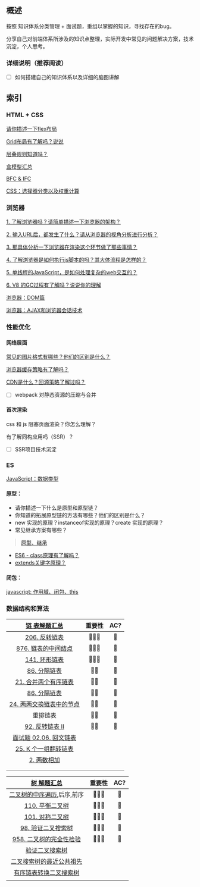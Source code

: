 ## 概述

按照 知识体系分类管理 + 面试题，重组以掌握的知识，寻找存在的bug。



分享自己对前端体系所涉及的知识点整理，实际开发中常见的问题解决方案，技术沉淀，个人思考。

### 详细说明（推荐阅读）

* [ ] 如何搭建自己的知识体系以及详细的脑图讲解

## 索引

### HTML + CSS

[请你描述一下flex布局](https://github.com/sup-fiveyear/Notes/issues/19)

[Grid布局有了解吗？说说](https://github.com/sup-fiveyear/Notes/issues/22)

[层叠规则知道吗？](https://github.com/sup-fiveyear/Notes/issues/23)

[盒模型汇总](https://github.com/sup-fiveyear/Notes/issues/4)

[BFC & IFC](https://github.com/sup-fiveyear/Notes/issues/5)

[CSS：选择器分类以及权重计算](https://github.com/sup-fiveyear/Notes/issues/14)

### 浏览器

[1. 了解浏览器吗？请简单描述一下浏览器的架构？](https://github.com/sup-fiveyear/Notes/issues/15)

[2. 输入URL后，都发生了什么？请从浏览器的视角分析进行分析？ ](https://github.com/sup-fiveyear/Notes/issues/16)

[3. 那具体分析一下浏览器在渲染这个环节做了那些事情？](https://github.com/sup-fiveyear/Notes/issues/17)

[4. 了解浏览器是如何执行js脚本的吗？其大体流程是怎样的？](https://github.com/sup-fiveyear/Notes/issues/13)

[5. 单线程的JavaScript，是如何处理复杂的web交互的？](https://github.com/sup-fiveyear/Notes/issues/12)

[6. V8 的GC过程有了解吗？说说你的理解 ](https://github.com/sup-fiveyear/Notes/issues/9)

[浏览器：DOM篇](https://github.com/sup-fiveyear/Notes/issues/8)

[浏览器：AJAX和浏览器会话技术](https://github.com/sup-fiveyear/Notes/issues/11)

### 性能优化

#### 网络层面

[常见的图片格式有哪些？他们的区别是什么？](https://github.com/sup-fiveyear/Notes/issues/24)

[浏览器缓存策略有了解吗？](https://github.com/sup-fiveyear/Notes/issues/25)

[CDN是什么？回源策略了解过吗？](https://github.com/sup-fiveyear/Notes/issues/28)

* [ ] webpack 对静态资源的压缩与合并

#### 首次渲染

css 和 js 阻塞页面渲染？你怎么理解？

有了解同构应用吗（SSR）？

* [ ] SSR项目技术沉淀


### ES

[JavaScript：数据类型](https://github.com/sup-fiveyear/Notes/issues/2)

#### 原型：

- 请你描述一下什么是原型和原型链？
- 你知道的拓展原型链的方法有哪些？他们的区别是什么？
- new 实现的原理？instanceof实现的原理？create 实现的原理？
- 常见继承方案有哪些？

> [原型、继承](https://github.com/sup-fiveyear/Notes/issues/3)

- [ES6 - class原理有了解吗？](https://github.com/sup-fiveyear/Notes/issues/18)
- [extends关键字原理？](https://github.com/sup-fiveyear/Notes/issues/20)

#### 闭包：

[javascript: 作用域、闭包、this](https://github.com/sup-fiveyear/Notes/issues/6)

### 数据结构和算法

| [链 表解题汇总](https://github.com/sup-fiveyear/interview-code/tree/master/%E7%AE%97%E6%B3%95%2B%E6%95%B0%E6%8D%AE%E7%BB%93%E6%9E%84/%E9%93%BE%E8%A1%A8) | 重要性 | AC?  |
| :----------------------------------------------------------: | :----: | :--: |
| [206. 反转链表](https://leetcode-cn.com/problems/reverse-linked-list/) |  🌝🌝🌝   |  💯   |
| [876. 链表的中间结点](https://leetcode-cn.com/problems/middle-of-the-linked-list/) |  🌝🌝🌝   |  💯   |
| [141. 环形链表](https://leetcode-cn.com/problems/linked-list-cycle/) |  🌝🌝🌝   |  💯   |
| [86. 分隔链表](https://leetcode-cn.com/problems/partition-list/) |   🌝🌝   |  💯   |
| [21. 合并两个有序链表](https://leetcode-cn.com/problems/merge-two-sorted-lists/) |   🌝🌝   |  💯   |
| [86. 分隔链表](https://leetcode-cn.com/problems/partition-list) |   🌝🌝   |  💯   |
| [24. 两两交换链表中的节点](https://leetcode-cn.com/problems/swap-nodes-in-pairs/) |   🌝🌝   |  💯   |
|                           重排链表                           |   🌝🌝   |  💯   |
| [92. 反转链表 II](https://leetcode-cn.com/problems/reverse-linked-list-ii/) |   🌝🌝   |  💯   |
| [面试题 02.06. 回文链表](https://leetcode-cn.com/problems/palindrome-linked-list-lcci/) |        |      |
| [25. K 个一组翻转链表](https://leetcode-cn.com/problems/reverse-nodes-in-k-group/) |        |      |
| [2. 两数相加](https://leetcode-cn.com/problems/add-two-numbers/) |        |      |
|                                                              |        |      |
|                                                              |        |      |

| [树 解题汇总](https://github.com/sup-fiveyear/interview-code/tree/master/%E7%AE%97%E6%B3%95%2B%E6%95%B0%E6%8D%AE%E7%BB%93%E6%9E%84/%E9%93%BE%E8%A1%A8) | 重要性 | AC?  |
| :----------------------------------------------------------: | :----: | :--: |
| [二叉树的中序遍历](https://leetcode-cn.com/problems/binary-tree-inorder-traversal),后序,前序 |  🌝🌝🌝   |  💯   |
| [110. 平衡二叉树](https://leetcode-cn.com/problems/balanced-binary-tree/) |  🌝🌝🌝   |  💯   |
| [101. 对称二叉树](https://leetcode-cn.com/problems/symmetric-tree/) |  🌝🌝🌝   |  💯   |
| [98. 验证二叉搜索树](https://leetcode-cn.com/problems/validate-binary-search-tree/) |  🌝🌝🌝   |  💯   |
| [958. 二叉树的完全性检验](https://leetcode-cn.com/problems/check-completeness-of-a-binary-tree/) |  🌝🌝🌝   |  💯   |
| [验证二叉搜索树](https://leetcode-cn.com/problems/validate-binary-search-tree) |        |      |
| [二叉搜索树的最近公共祖先](https://leetcode-cn.com/problems/lowest-common-ancestor-of-a-binary-search-tree) |        |      |
| [有序链表转换二叉搜索树](https://leetcode-cn.com/problems/convert-sorted-list-to-binary-search-tree) |        |      |
|                                                              |        |      |

#### 
